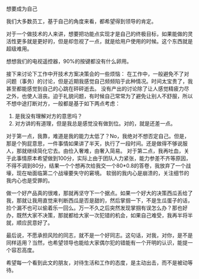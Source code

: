 想要成为自己

我们大多数员工，基于自己的角度来看，都希望得到领导的肯定。

对于一个做技术的人来讲，想要把功能点实现才是自己的终极目标，如果能做的灵活性更多就是更好的，但是却忽视了一点，就是给用户使用的时候。这个东西就是超级难用。

想想我们的电视遥控器，90%的按键都没有什么卵用。

接下来讨论下工作中开技术方案决策会的一些烦恼：
在工作中，一般避免不了对问题（事务）的讨论，但是近期我感觉自己频频陷于此种情况。时间太宝贵了，我甚至都能感觉到自己的心跳在砰砰逝去。
没有产出的讨论除了让人感觉精疲力尽之外，也使人沮丧。迫于礼貌问题，有时候自己常常为了避免让别人不舒服，所以不想中途打断对方，一般都是基于如下两点考虑：
1. 是我没有理解对方的意思吗？
2. 对方讲的有道理，但是我总是感觉没有做到位。对的，就是还差一点。

对于第一点，我靠，难道是我的能力太低了？No，我绝对不想否定自己。但是，那是个狗屁意思，一件事情如果讲了半天，执行了一段时间。还是做得不够说服人，那就继续简化它去。由俭入奢难，由奢入简易。
对于第二点，我再吐血，关于此事情原本希望做到100分，实际上由于团队人力紧张，能力参差不齐等原因，不得不调到80分，结果一个个想再次给我交一个80*0.8的答卷，我放弃了一个战壕，现在呦面临第二个战壕要失守的窘境。
软弱的我内心是崩溃的，关注细节的我内心也是受罪的。

做一个好产品真的很难，那就再坚守下一个据点。如果一个好大的决策西瓜丢给了我，那就让我用直觉来判断西瓜是否是甜的，然后掌掴一下，不是生瓜蛋子的话，捡个漏不也可以偷着乐一回么。万一不久之后突然发现掌掴有误怎么办？那也好办，既然大家不决策，那就都给大家一次犯错的机会，如果自己难受，我再半将半就，顺应民意好了。

最后说，不愿承担风险的同志，就不是一个好同志。这句话，对我，对你，是不是同样适用？当然，也希望领导也能给大家偶尔犯的错能有一个开明的认识，能提一个容忍高度。

希望每一个看到此文的朋友，对待生活和工作的态度，是主动出击，而不是被动等待。
